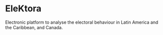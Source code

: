 # EleKtora
Electronic platform to analyse the electoral behaviour in Latin America and the Caribbean, and Canada. 
